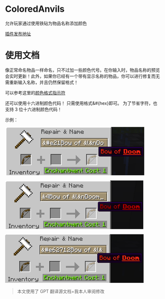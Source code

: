 # ColoredAnvils

允许玩家通过使用铁砧为物品名称添加颜色

[插件发布地址](https://www.spigotmc.org/resources/coloredanvils.2216/)

# 使用文档

像正常命名物品一样命名，只不过加一些颜色代号。在你输入时，物品名称的预览会实时更新！此外，如果你已经有一个带有显示名称的物品，你可以进行修复而无需重新输入名称，并且仍然保留格式！

可以参考这里的[颜色格式指示符](http://ess.khhq.net/mc/)

还可以使用十六进制颜色代码！
只需使用格式&#{hex}即可。
为了节省字符，也支持 3 位十六进制颜色代码！

示例：

![使用示例1](<../img/ColoredAnvils_usage(1).png>)

![使用示例2](<../img/ColoredAnvils_usage(2).png>)

![使用示例3](<../img/ColoredAnvils_usage(3).png>)

> 本文使用了 GPT 翻译源文档+我本人审阅修改
